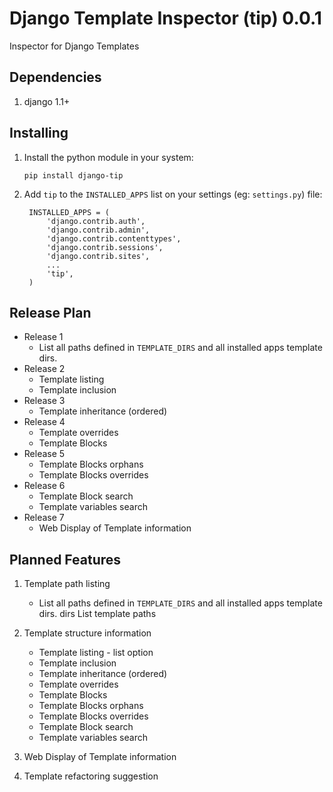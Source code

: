# Django Template Inspector (tip) 0.0.1

Inspector for Django Templates

## Dependencies

1. django 1.1+

## Installing

1. Install the python module in your system:

    `pip install django-tip`

2. Add `tip` to the `INSTALLED_APPS` list on your settings (eg: `settings.py`) file:

        INSTALLED_APPS = (
            'django.contrib.auth',
            'django.contrib.admin',
            'django.contrib.contenttypes',
            'django.contrib.sessions',
            'django.contrib.sites',
            ...
            'tip',
        )

## Release Plan

* Release 1
    * List all paths defined in `TEMPLATE_DIRS` and all installed apps template dirs.
* Release 2
    * Template listing
    * Template inclusion
* Release 3
    * Template inheritance (ordered)
* Release 4
    * Template overrides
    * Template Blocks
* Release 5
    * Template Blocks orphans
    * Template Blocks overrides
* Release 6
    * Template Block search
    * Template variables search
* Release 7
    * Web Display of Template information

## Planned Features

1. Template path listing
    * List all paths defined in `TEMPLATE_DIRS` and all installed apps template dirs.
    dirs    List template paths

2. Template structure information
    * Template listing - list option
    * Template inclusion
    * Template inheritance (ordered)
    * Template overrides
    * Template Blocks
    * Template Blocks orphans
    * Template Blocks overrides
    * Template Block search
    * Template variables search
3. Web Display of Template information
4. Template refactoring suggestion
